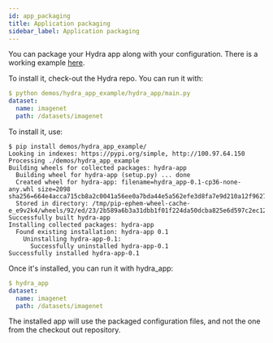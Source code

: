 ```yaml
---
id: app_packaging
title: Application packaging
sidebar_label: Application packaging 
---
```


You can package your Hydra app along with your configuration.
There is a working example [here](https://github.com/facebookresearch/hydra/tree/config_from_package/demos/hydra_app_example).

To install it, check-out the Hydra repo.
You can run it with:

```yaml
$ python demos/hydra_app_example/hydra_app/main.py
dataset:
  name: imagenet
  path: /datasets/imagenet
```

To install it, use:
```text
$ pip install demos/hydra_app_example/
Looking in indexes: https://pypi.org/simple, http://100.97.64.150
Processing ./demos/hydra_app_example
Building wheels for collected packages: hydra-app
  Building wheel for hydra-app (setup.py) ... done
  Created wheel for hydra-app: filename=hydra_app-0.1-cp36-none-any.whl size=2098 sha256=664e4acca715cb8a2c0041a56ee0a7bda44e5a562efe3d8fa7e9d210a12f9627
  Stored in directory: /tmp/pip-ephem-wheel-cache-e_e9v2k4/wheels/92/ed/23/2b589a6b3a31dbb1f01f224da50dcba825e6d597c2ec125690
Successfully built hydra-app
Installing collected packages: hydra-app
  Found existing installation: hydra-app 0.1
    Uninstalling hydra-app-0.1:
      Successfully uninstalled hydra-app-0.1
Successfully installed hydra-app-0.1
```

Once it's installed, you can run it with hydra_app:
```yaml
$ hydra_app
dataset:
  name: imagenet
  path: /datasets/imagenet
```

The installed app will use the packaged configuration files, and not the one from the checkout out repository.
